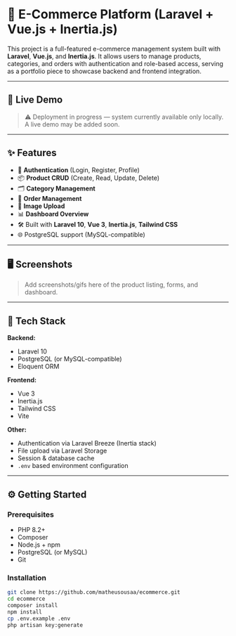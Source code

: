 # 🛒 E-Commerce Platform (Laravel + Vue.js + Inertia.js)

This project is a full-featured e-commerce management system built with **Laravel**, **Vue.js**, and **Inertia.js**. It allows users to manage products, categories, and orders with authentication and role-based access, serving as a portfolio piece to showcase backend and frontend integration.

---

## 🚀 Live Demo

> ⚠️ Deployment in progress — system currently available only locally.  
> A live demo may be added soon.

---

## ✨ Features

- 🔐 **Authentication** (Login, Register, Profile)
- 📦 **Product CRUD** (Create, Read, Update, Delete)
- 🗂️ **Category Management**
- 📑 **Order Management**
- 📸 **Image Upload**
- 📊 **Dashboard Overview**
- 🛠️ Built with **Laravel 10**, **Vue 3**, **Inertia.js**, **Tailwind CSS**
- 🌐 PostgreSQL support (MySQL-compatible)

---

## 🖥️ Screenshots

> Add screenshots/gifs here of the product listing, forms, and dashboard.

---

## 🧰 Tech Stack

**Backend:**
- Laravel 10
- PostgreSQL (or MySQL-compatible)
- Eloquent ORM

**Frontend:**
- Vue 3
- Inertia.js
- Tailwind CSS
- Vite

**Other:**
- Authentication via Laravel Breeze (Inertia stack)
- File upload via Laravel Storage
- Session & database cache
- `.env` based environment configuration

---

## ⚙️ Getting Started

### Prerequisites

- PHP 8.2+
- Composer
- Node.js + npm
- PostgreSQL (or MySQL)
- Git

### Installation

```bash
git clone https://github.com/matheusousaa/ecommerce.git
cd ecommerce
composer install
npm install
cp .env.example .env
php artisan key:generate
